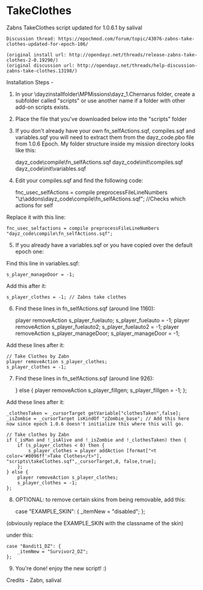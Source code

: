 # TakeClothes
Zabns TakeClothes script updated for 1.0.6.1 by salival

	Discussion thread: https://epochmod.com/forum/topic/43076-zabns-take-clothes-updated-for-epoch-106/

	(original install url: http://opendayz.net/threads/release-zabns-take-clothes-2-0.19290/)
	(original discussion url: http://opendayz.net/threads/help-discussion-zabns-take-clothes.13198/)

Installation Steps -

1) In your \dayzinstallfolder\MPMissions\dayz_1.Chernarus folder, create a subfolder called "scripts" or use another name if a folder with other add-on scripts exists.

2) Place the file that you've downloaded below into the "scripts" folder

3) If you don't already have your own fn_selfActions.sqf, compiles.sqf and variables.sqf you will need to extract them from the dayz_code.pbo file from 1.0.6 Epoch. My folder structure inside my mission directory looks like this:

	dayz_code\compile\fn_selfActions.sqf
	dayz_code\init\compiles.sqf
	dayz_code\init\variables.sqf

4) Edit your compiles.sqf and find the following code:

	fnc_usec_selfActions = compile preprocessFileLineNumbers "\z\addons\dayz_code\compile\fn_selfActions.sqf";		//Checks which actions for self

Replace it with this line:

	fnc_usec_selfactions = compile preprocessFileLineNumbers "dayz_code\compile\fn_selfActions.sqf";

5) If you already have a variables.sqf or you have copied over the default epoch one:

Find this line in variables.sqf:

	s_player_manageDoor = -1;
	
Add this after it:

	s_player_clothes = -1; // Zabns take clothes
	
6) Find these lines in fn_selfActions.sqf (around line 1160):

	player removeAction s_player_fuelauto;
	s_player_fuelauto = -1;
	player removeAction s_player_fuelauto2;
	s_player_fuelauto2 = -1;
	player removeAction s_player_manageDoor;
	s_player_manageDoor = -1;

Add these lines after it:

	// Take Clothes by Zabn
	player removeAction s_player_clothes;
	s_player_clothes = -1;

7) Find these lines in fn_selfActions.sqf (around line 926):

	} else {
		player removeAction s_player_fillgen;
		s_player_fillgen = -1;
	};
	
Add these lines after it:

	_clothesTaken = _cursorTarget getVariable["clothesTaken",false];
	_isZombie = _cursorTarget isKindOf "zZombie_base"; // Add this here now since epoch 1.0.6 doesn't initialize this where this will go.

	// Take clothes by Zabn
	if (_isMan and !_isAlive and !_isZombie and !_clothesTaken) then {
		if (s_player_clothes < 0) then {
			s_player_clothes = player addAction [format["<t color='#0096ff'>Take Clothes</t>"], "scripts\takeClothes.sqf",_cursorTarget,0, false,true];
		};
	} else {
		player removeAction s_player_clothes;
		s_player_clothes = -1;
	};
		
8) OPTIONAL: to remove certain skins from being removable, add this:

	case "EXAMPLE_SKIN": {
		_itemNew = "disabled";
	};

(obviously replace the EXAMPLE_SKIN with the classname of the skin)

under this:

	case "Bandit1_DZ": {
		_itemNew = "Survivor2_DZ";
	};

9) You're done! enjoy the new script! :)

Credits - Zabn, salival
